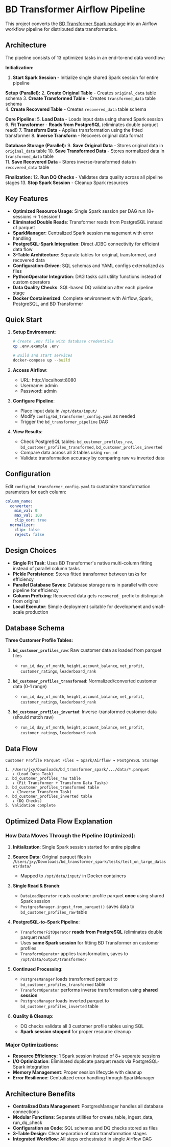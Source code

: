 # BD Transformer Airflow Pipeline

This project converts the [BD Transformer Spark package](https://github.com/theend822/BD_Assignment_Spark_Package) into an Airflow workflow pipeline for distributed data transformation.

## Architecture

The pipeline consists of 13 optimized tasks in an end-to-end data workflow:

**Initialization:**
1. **Start Spark Session** - Initialize single shared Spark session for entire pipeline

**Setup (Parallel):**
2. **Create Original Table** - Creates `original_data` table schema
3. **Create Transformed Table** - Creates `transformed_data` table schema  
4. **Create Recovered Table** - Creates `recovered_data` table schema

**Core Pipeline:**
5. **Load Data** - Loads input data using shared Spark session
6. **Fit Transformer** - **Reads from PostgreSQL** (eliminates double parquet read!)
7. **Transform Data** - Applies transformation using the fitted transformer
8. **Inverse Transform** - Recovers original data format

**Database Storage (Parallel):**
9. **Save Original Data** - Stores original data in `original_data` table
10. **Save Transformed Data** - Stores normalized data in `transformed_data` table  
11. **Save Recovered Data** - Stores inverse-transformed data in `recovered_data` table

**Finalization:**
12. **Run DQ Checks** - Validates data quality across all pipeline stages
13. **Stop Spark Session** - Cleanup Spark resources

## Key Features

- **Optimized Resource Usage**: Single Spark session per DAG run (8+ sessions → 1 session!)
- **Eliminated Double Reads**: Transformer reads from PostgreSQL instead of parquet
- **SparkManager**: Centralized Spark session management with error handling
- **PostgreSQL-Spark Integration**: Direct JDBC connectivity for efficient data flow  
- **3-Table Architecture**: Separate tables for original, transformed, and recovered data
- **Configuration-Driven**: SQL schemas and YAML configs externalized as files
- **PythonOperator Integration**: DAG tasks call utility functions instead of custom operators
- **Data Quality Checks**: SQL-based DQ validation after each pipeline stage
- **Docker Containerized**: Complete environment with Airflow, Spark, PostgreSQL, and BD Transformer

## Quick Start

1. **Setup Environment**:
   ```bash
   # Create .env file with database credentials
   cp .env.example .env
   
   # Build and start services
   docker-compose up --build
   ```

2. **Access Airflow**:
   - URL: http://localhost:8080
   - Username: admin
   - Password: admin

3. **Configure Pipeline**:
   - Place input data in `/opt/data/input/`
   - Modify `config/bd_transformer_config.yaml` as needed
   - Trigger the `bd_transformer_pipeline` DAG

4. **View Results**:
   - Check PostgreSQL tables: `bd_customer_profiles_raw`, `bd_customer_profiles_transformed`, `bd_customer_profiles_inverted`
   - Compare data across all 3 tables using `run_id`
   - Validate transformation accuracy by comparing raw vs inverted data

## Configuration

Edit `config/bd_transformer_config.yaml` to customize transformation parameters for each column:

```yaml
column_name:
  converter:
    min_val: 0
    max_val: 100
    clip_oor: true
  normalizer:
    clip: false
    reject: false
```

## Design Choices

- **Single Fit Task**: Uses BD Transformer's native multi-column fitting instead of parallel column tasks
- **Pickle Persistence**: Stores fitted transformer between tasks for efficiency
- **Parallel Database Saves**: Database storage runs in parallel with core pipeline for efficiency
- **Column Prefixing**: Recovered data gets `recovered_` prefix to distinguish from original
- **Local Executor**: Simple deployment suitable for development and small-scale production

## Database Schema

**Three Customer Profile Tables:**

1. **`bd_customer_profiles_raw`**: Raw customer data as loaded from parquet files
   - `run_id`, `day_of_month`, `height`, `account_balance`, `net_profit`, `customer_ratings`, `leaderboard_rank`

2. **`bd_customer_profiles_transformed`**: Normalized/converted customer data (0-1 range)
   - `run_id`, `day_of_month`, `height`, `account_balance`, `net_profit`, `customer_ratings`, `leaderboard_rank`

3. **`bd_customer_profiles_inverted`**: Inverse-transformed customer data (should match raw)
   - `run_id`, `day_of_month`, `height`, `account_balance`, `net_profit`, `customer_ratings`, `leaderboard_rank`

## Data Flow

```
Customer Profile Parquet Files → Spark/Airflow → PostgreSQL Storage

1. /Users/jxy/Downloads/bd_transformer_spark/.../data/*.parquet
   ↓ (Load Data Task)
2. bd_customer_profiles_raw table
   ↓ (Fit Transformer + Transform Data Tasks)  
3. bd_customer_profiles_transformed table  
   ↓ (Inverse Transform Task)
4. bd_customer_profiles_inverted table
   ↓ (DQ Checks)
5. Validation complete
```

## Optimized Data Flow Explanation

### How Data Moves Through the Pipeline (Optimized):

1. **Initialization**: Single Spark session started for entire pipeline

2. **Source Data**: Original parquet files in `/Users/jxy/Downloads/bd_transformer_spark/tests/test_on_large_dataset/data/`
   - Mapped to `/opt/data/input/` in Docker containers

3. **Single Read & Branch**: 
   - `DataLoadOperator` reads customer profile parquet **once** using shared Spark session
   - `PostgresManager.ingest_from_parquet()` saves data to `bd_customer_profiles_raw` table

4. **PostgreSQL-to-Spark Pipeline**:
   - `TransformerFitOperator` **reads from PostgreSQL** (eliminates double parquet read!)
   - Uses **same Spark session** for fitting BD Transformer on customer profiles
   - `TransformOperator` applies transformation, saves to `/opt/data/output/transformed/`

5. **Continued Processing**:
   - `PostgresManager` loads transformed parquet to `bd_customer_profiles_transformed` table
   - `TransformOperator` performs inverse transformation using **shared session**
   - `PostgresManager` loads inverted parquet to `bd_customer_profiles_inverted` table

6. **Quality & Cleanup**:
   - DQ checks validate all 3 customer profile tables using SQL
   - **Spark session stopped** for proper resource cleanup

### Major Optimizations:
- **Resource Efficiency**: 1 Spark session instead of 8+ separate sessions
- **I/O Optimization**: Eliminated duplicate parquet reads via PostgreSQL-Spark integration  
- **Memory Management**: Proper session lifecycle with cleanup
- **Error Resilience**: Centralized error handling through SparkManager

## Architecture Benefits

- **Centralized Data Management**: PostgresManager handles all database connections
- **Modular Functions**: Separate utilities for create_table, ingest_data, run_dq_check  
- **Configuration as Code**: SQL schemas and DQ checks stored as files
- **3-Table Design**: Clear separation of data transformation stages
- **Integrated Workflow**: All steps orchestrated in single Airflow DAG